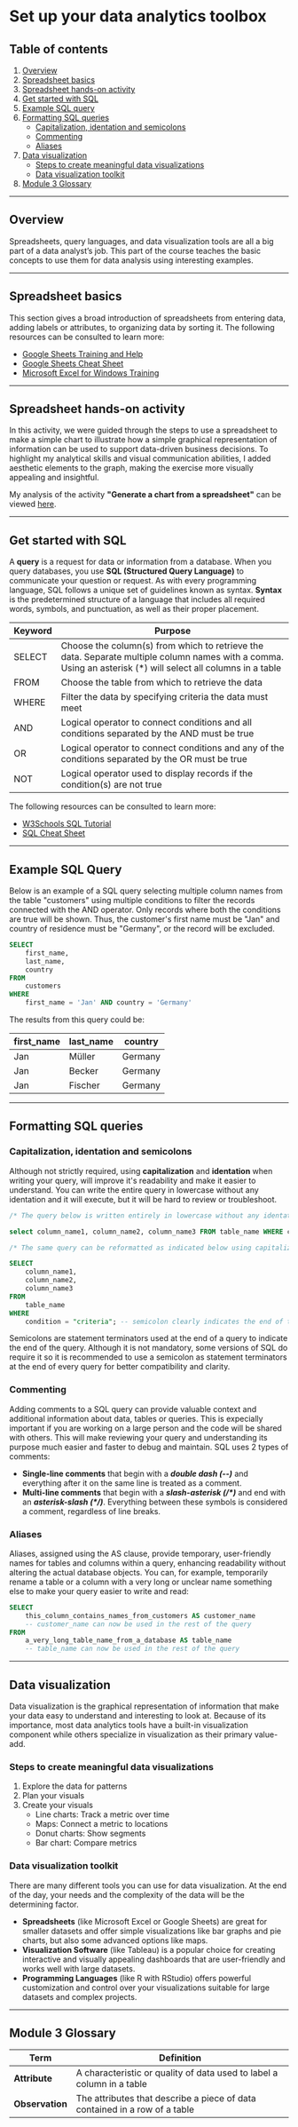 # Set up your data analytics toolbox

## Table of contents

1. [Overview](#overview)
2. [Spreadsheet basics](#spreadsheet-basics)
3. [Spreadsheet hands-on activity](#spreadsheet-hands-on-activity)
4. [Get started with SQL](#get-started-with-sql)
5. [Example SQL query](#example-sql-query)
6. [Formatting SQL queries](#formatting-sql-queries)
    - [Capitalization, identation and semicolons](#capitalization-identation-and-semicolons)
    - [Commenting](#commenting)
    - [Aliases](#aliases)
7. [Data visualization](#data-visualization)
    - [Steps to create meaningful data visualizations](#steps-to-create-meaningful-data-visualizations)
    - [Data visualization toolkit](#data-visualization-toolkit)
8. [Module 3 Glossary](#module-3-glossary)

---

## Overview

Spreadsheets, query languages, and data visualization tools are all a big part of a data analyst’s job. This part of the course teaches the basic concepts to use them for data analysis using interesting examples.

---

## Spreadsheet basics

This section gives a broad introduction of spreadsheets from entering data, adding labels or attributes, to organizing data by sorting it. The following resources can be consulted to learn more:

- [Google Sheets Training and Help](https://support.google.com/a/users/answer/9282959?visit_id=637361702049227170-1815413770&rd=1)
- [Google Sheets Cheat Sheet](https://support.google.com/a/users/answer/9300022)
- [Microsoft Excel for Windows Training](https://support.microsoft.com/en-us/office/excel-for-windows-training-9bc05390-e94c-46af-a5b3-d7c22f6990bb)

---

## Spreadsheet hands-on activity

In this activity, we were guided through the steps to use a spreadsheet to make a simple chart to illustrate how a simple graphical representation of information can be used to support data-driven business decisions. To highlight my analytical skills and visual communication abilities, I added aesthetic elements to the graph, making the exercise more visually appealing and insightful.

My analysis of the activity **"Generate a chart from a spreadsheet"** can be viewed [here](/1-Foundations-Data-Data-Everywhere/Activities/mod3-analysis-monthly-sales.md).

---

## Get started with SQL

A **query** is a request for data or information from a database. When you query databases, you use **SQL (Structured Query Language)** to communicate your question or request. As with every programming language, SQL follows a unique set of guidelines known as syntax. **Syntax** is the predetermined structure of a language that includes all required words, symbols, and punctuation, as well as their proper placement.

| Keyword | Purpose |
| --- | --- |
| SELECT | Choose the column(s) from which to retrieve the data. Separate multiple column names with a comma. Using an asterisk (*) will select all columns in a table |
| FROM | Choose the table from which to retrieve the data |
| WHERE | Filter the data by specifying criteria the data must meet |
| AND | Logical operator to connect conditions and all conditions separated by the AND must be true |
| OR | Logical operator to connect conditions and any of the conditions separated by the OR must be true |
| NOT | Logical operator used to display records if the condition(s) are not true |

The following resources can be consulted to learn more:

- [W3Schools SQL Tutorial](https://www.w3schools.com/sql/default.asp)
- [SQL Cheat Sheet](https://www.sqltutorial.org/sql-cheat-sheet/)

---

## Example SQL Query

Below is an example of a SQL query selecting multiple column names from the table "customers" using multiple conditions to filter the records connected with the AND operator. Only records where both the conditions are true will be shown. Thus, the customer's first name must be "Jan" and country of residence must be "Germany", or the record will be excluded.

```sql
SELECT
    first_name,
    last_name,
    country
FROM
    customers
WHERE
    first_name = 'Jan' AND country = 'Germany'
```

The results from this query could be:

| first_name | last_name | country|
| --- | --- | --- |
| Jan | Müller | Germany |
| Jan | Becker | Germany |
| Jan | Fischer | Germany |

---

## Formatting SQL queries

### Capitalization, identation and semicolons

Although not strictly required, using **capitalization** and **identation** when writing your query, will improve it's readability and make it easier to understand. You can write the entire query in lowercase without any identation and it will execute, but it will be hard to review or troubleshoot.

```sql
/* The query below is written entirely in lowercase without any identation and it will execute, but it is hard to review and troubleshoot. */

select column_name1, column_name2, column_name3 FROM table_name WHERE condition = "criteria"

/* The same query can be reformatted as indicated below using capitalization and identation, which significantly improves the readability of the query. */

SELECT
    column_name1,
    column_name2,
    column_name3
FROM
    table_name
WHERE
    condition = "criteria"; -- semicolon clearly indicates the end of the query

```

Semicolons are statement terminators used at the end of a query to indicate the end of the query. Although it is not mandatory, some versions of SQL do require it so it is recommended to use a semicolon as statement terminators at the end of every query for better compatibility and clarity.

### Commenting

Adding comments to a SQL query can provide valuable context and additional information about data, tables or queries. This is expecially important if you are working on a large person and the code will be shared with others. This will make reviewing your query and understanding its purpose much easier and faster to debug and maintain. SQL uses 2 types of comments:

- **Single-line comments** that begin with a __*double dash (--)*__ and everything after it on the same line is treated as a comment.
- **Multi-line comments** that begin with a __*slash-asterisk (/\*)*__ and end with an __*asterisk-slash (\*/)*__. Everything between these symbols is considered a comment, regardless of line breaks.

### Aliases

Aliases, assigned using the AS clause, provide temporary, user-friendly names for tables and columns within a query, enhancing readability without altering the actual database objects. You can, for example, temporarily rename a table or a column with a very long or unclear name something else to make your query easier to write and read:

```sql
SELECT
    this_column_contains_names_from_customers AS customer_name
    -- customer_name can now be used in the rest of the query
FROM
    a_very_long_table_name_from_a_database AS table_name
    -- table_name can now be used in the rest of the query
```

---

## Data visualization

Data visualization is the graphical representation of information that make your data easy to understand and interesting to look at. Because of its importance, most data analytics tools have a built-in visualization component while others specialize in visualization as their primary value-add.

### Steps to create meaningful data visualizations

1. Explore the data for patterns
2. Plan your visuals
3. Create your visuals
    - Line charts: Track a metric over time
    - Maps: Connect a metric to locations
    - Donut charts: Show segments
    - Bar chart: Compare metrics

### Data visualization toolkit

There are many different tools you can use for data visualization. At the end of the day, your needs and the complexity of the data will be the determining factor.

- **Spreadsheets** (like Microsoft Excel or Google Sheets) are great for smaller datasets and offer simple visualizations like bar graphs and pie charts, but also some advanced options like maps.
- **Visualization Software** (like Tableau) is a popular choice for creating interactive and visually appealing dashboards that are user-friendly and works well with large datasets.
- **Programming Languages** (like R with RStudio) offers powerful customization and control over your visualizations suitable for large datasets and complex projects.

---

## Module 3 Glossary

| Term | Definition |
| --- | --- |
| **Attribute** | A characteristic or quality of data used to label a column in a table |
| **Observation** | The attributes that describe a piece of data contained in a row of a table |
